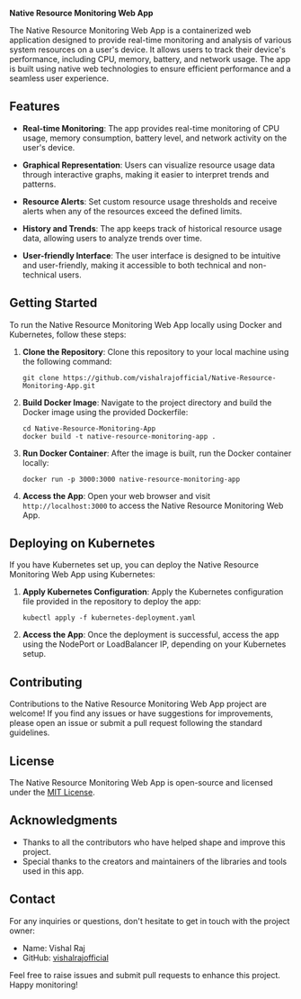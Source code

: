 **Native Resource Monitoring Web App**

The Native Resource Monitoring Web App is a containerized web application designed to provide real-time monitoring and analysis of various system resources on a user's device. It allows users to track their device's performance, including CPU, memory, battery, and network usage. The app is built using native web technologies to ensure efficient performance and a seamless user experience.

## Features

- **Real-time Monitoring**: The app provides real-time monitoring of CPU usage, memory consumption, battery level, and network activity on the user's device.

- **Graphical Representation**: Users can visualize resource usage data through interactive graphs, making it easier to interpret trends and patterns.

- **Resource Alerts**: Set custom resource usage thresholds and receive alerts when any of the resources exceed the defined limits.

- **History and Trends**: The app keeps track of historical resource usage data, allowing users to analyze trends over time.

- **User-friendly Interface**: The user interface is designed to be intuitive and user-friendly, making it accessible to both technical and non-technical users.

## Getting Started

To run the Native Resource Monitoring Web App locally using Docker and Kubernetes, follow these steps:

1. **Clone the Repository**: Clone this repository to your local machine using the following command:
   ```
   git clone https://github.com/vishalrajofficial/Native-Resource-Monitoring-App.git
   ```

2. **Build Docker Image**: Navigate to the project directory and build the Docker image using the provided Dockerfile:
   ```
   cd Native-Resource-Monitoring-App
   docker build -t native-resource-monitoring-app .
   ```

3. **Run Docker Container**: After the image is built, run the Docker container locally:
   ```
   docker run -p 3000:3000 native-resource-monitoring-app
   ```

4. **Access the App**: Open your web browser and visit `http://localhost:3000` to access the Native Resource Monitoring Web App.

## Deploying on Kubernetes

If you have Kubernetes set up, you can deploy the Native Resource Monitoring Web App using Kubernetes:

1. **Apply Kubernetes Configuration**: Apply the Kubernetes configuration file provided in the repository to deploy the app:
   ```
   kubectl apply -f kubernetes-deployment.yaml
   ```

2. **Access the App**: Once the deployment is successful, access the app using the NodePort or LoadBalancer IP, depending on your Kubernetes setup.

## Contributing

Contributions to the Native Resource Monitoring Web App project are welcome! If you find any issues or have suggestions for improvements, please open an issue or submit a pull request following the standard guidelines.

## License

The Native Resource Monitoring Web App is open-source and licensed under the [MIT License](https://github.com/vishalrajofficial/Native-Resource-Monitoring-App/blob/main/LICENSE).

## Acknowledgments

- Thanks to all the contributors who have helped shape and improve this project.
- Special thanks to the creators and maintainers of the libraries and tools used in this app.

## Contact

For any inquiries or questions, don't hesitate to get in touch with the project owner:
- Name: Vishal Raj
- GitHub: [vishalrajofficial](https://github.com/vishalrajofficial)

Feel free to raise issues and submit pull requests to enhance this project. Happy monitoring!
